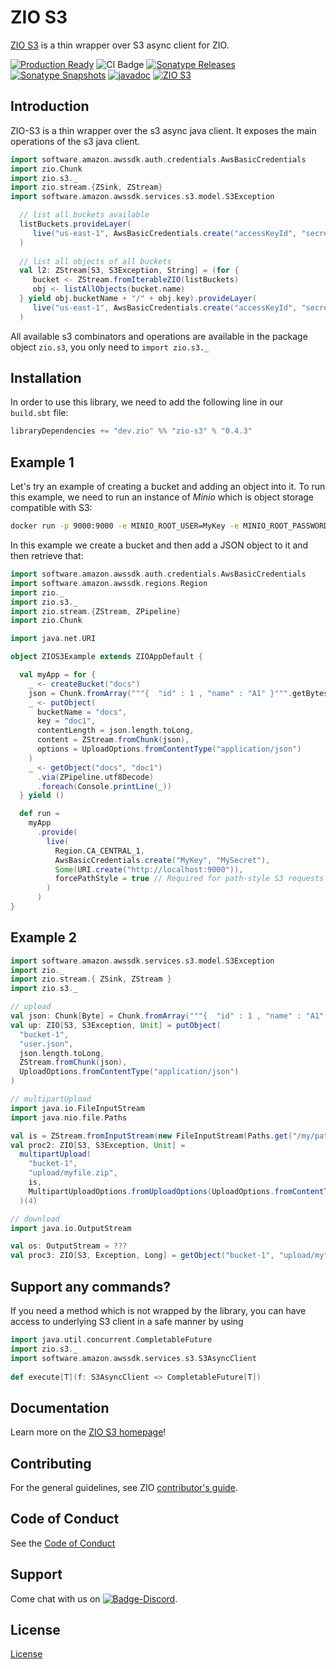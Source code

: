 [//]: # (This file was autogenerated using `zio-sbt-website` plugin via `sbt generateReadme` command.)
[//]: # (So please do not edit it manually. Instead, change "docs/index.md" file or sbt setting keys)
[//]: # (e.g. "readmeDocumentation" and "readmeSupport".)

# ZIO S3

[ZIO S3](https://github.com/zio/zio-s3) is a thin wrapper over S3 async client for ZIO.

[![Production Ready](https://img.shields.io/badge/Project%20Stage-Production%20Ready-brightgreen.svg)](https://github.com/zio/zio/wiki/Project-Stages) ![CI Badge](https://github.com/zio/zio-s3/workflows/CI/badge.svg) [![Sonatype Releases](https://img.shields.io/nexus/r/https/oss.sonatype.org/dev.zio/zio-s3_2.13.svg?label=Sonatype%20Release)](https://oss.sonatype.org/content/repositories/releases/dev/zio/zio-s3_2.13/) [![Sonatype Snapshots](https://img.shields.io/nexus/s/https/oss.sonatype.org/dev.zio/zio-s3_2.13.svg?label=Sonatype%20Snapshot)](https://oss.sonatype.org/content/repositories/snapshots/dev/zio/zio-s3_2.13/) [![javadoc](https://javadoc.io/badge2/dev.zio/zio-s3-docs_2.13/javadoc.svg)](https://javadoc.io/doc/dev.zio/zio-s3-docs_2.13) [![ZIO S3](https://img.shields.io/github/stars/zio/zio-s3?style=social)](https://github.com/zio/zio-s3)

## Introduction

ZIO-S3 is a thin wrapper over the s3 async java client. It exposes the main operations of the s3 java client.

```scala
import software.amazon.awssdk.auth.credentials.AwsBasicCredentials
import zio.Chunk
import zio.s3._
import zio.stream.{ZSink, ZStream}
import software.amazon.awssdk.services.s3.model.S3Exception

  // list all buckets available  
  listBuckets.provideLayer(
     live("us-east-1", AwsBasicCredentials.create("accessKeyId", "secretAccessKey"))
  )
  
  // list all objects of all buckets
  val l2: ZStream[S3, S3Exception, String] = (for {
     bucket <- ZStream.fromIterableZIO(listBuckets) 
     obj <- listAllObjects(bucket.name)
  } yield obj.bucketName + "/" + obj.key).provideLayer(
     live("us-east-1", AwsBasicCredentials.create("accessKeyId", "secretAccessKey"))
  )  
```

All available s3 combinators and operations are available in the package object `zio.s3`, you only need to `import zio.s3._`

## Installation

In order to use this library, we need to add the following line in our `build.sbt` file:

```scala
libraryDependencies += "dev.zio" %% "zio-s3" % "0.4.3"
```

## Example 1

Let's try an example of creating a bucket and adding an object into it. To run this example, we need to run an instance of _Minio_ which is object storage compatible with S3:

```bash
docker run -p 9000:9000 -e MINIO_ROOT_USER=MyKey -e MINIO_ROOT_PASSWORD=MySecret minio/minio  server --compat /data
```

In this example we create a bucket and then add a JSON object to it and then retrieve that:

```scala
import software.amazon.awssdk.auth.credentials.AwsBasicCredentials
import software.amazon.awssdk.regions.Region
import zio._
import zio.s3._
import zio.stream.{ZStream, ZPipeline}
import zio.Chunk

import java.net.URI

object ZIOS3Example extends ZIOAppDefault {

  val myApp = for {
    _ <- createBucket("docs")
    json = Chunk.fromArray("""{  "id" : 1 , "name" : "A1" }""".getBytes)
    _ <- putObject(
      bucketName = "docs",
      key = "doc1",
      contentLength = json.length.toLong,
      content = ZStream.fromChunk(json),
      options = UploadOptions.fromContentType("application/json")
    )
    _ <- getObject("docs", "doc1")
      .via(ZPipeline.utf8Decode)
      .foreach(Console.printLine(_))
  } yield ()

  def run =
    myApp
      .provide(
        live(
          Region.CA_CENTRAL_1,
          AwsBasicCredentials.create("MyKey", "MySecret"),
          Some(URI.create("http://localhost:9000")),
          forcePathStyle = true // Required for path-style S3 requests (MinIO by default uses them)
        )
      )
}
```

## Example 2

```scala
import software.amazon.awssdk.services.s3.model.S3Exception
import zio._
import zio.stream.{ ZSink, ZStream }
import zio.s3._

// upload
val json: Chunk[Byte] = Chunk.fromArray("""{  "id" : 1 , "name" : "A1" }""".getBytes)
val up: ZIO[S3, S3Exception, Unit] = putObject(
  "bucket-1",
  "user.json",
  json.length.toLong,
  ZStream.fromChunk(json),
  UploadOptions.fromContentType("application/json")
)

// multipartUpload 
import java.io.FileInputStream
import java.nio.file.Paths

val is = ZStream.fromInputStream(new FileInputStream(Paths.get("/my/path/to/myfile.zip").toFile))
val proc2: ZIO[S3, S3Exception, Unit] =
  multipartUpload(
    "bucket-1",
    "upload/myfile.zip",
    is,
    MultipartUploadOptions.fromUploadOptions(UploadOptions.fromContentType("application/zip"))
  )(4)

// download
import java.io.OutputStream

val os: OutputStream = ???
val proc3: ZIO[S3, Exception, Long] = getObject("bucket-1", "upload/myfile.zip").run(ZSink.fromOutputStream(os))
```

## Support any commands?

If you need a method which is not wrapped by the library, you can have access to underlying S3 client in a safe manner by using

```scala
import java.util.concurrent.CompletableFuture
import zio.s3._
import software.amazon.awssdk.services.s3.S3AsyncClient
 
def execute[T](f: S3AsyncClient => CompletableFuture[T]) 
```

## Documentation

Learn more on the [ZIO S3 homepage](https://zio.dev/zio-s3/)!

## Contributing

For the general guidelines, see ZIO [contributor's guide](https://zio.dev/about/contributing).

## Code of Conduct

See the [Code of Conduct](https://zio.dev/about/code-of-conduct)

## Support

Come chat with us on [![Badge-Discord]][Link-Discord].

[Badge-Discord]: https://img.shields.io/discord/629491597070827530?logo=discord "chat on discord"
[Link-Discord]: https://discord.gg/2ccFBr4 "Discord"

## License

[License](LICENSE)
